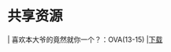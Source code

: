 # 共享资源



| 喜欢本大爷的竟然就你一个？：OVA(13-15) |[下载](http://1251316161.vod2.myqcloud.com/007a649dvodcq1251316161/ba01170c5285890807090636209/7bpyPxq6ZBsA.mp4)
